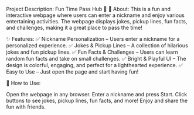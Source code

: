 Project Description: Fun Time Pass Hub 🎉
📌 About:
This is a fun and interactive webpage where users can enter a nickname and enjoy various entertaining activities. The webpage displays jokes, pickup lines, fun facts, and challenges, making it a great place to pass the time!

✨ Features:
✅ Nickname Personalization – Users enter a nickname for a personalized experience.
✅ Jokes & Pickup Lines – A collection of hilarious jokes and fun pickup lines.
✅ Fun Facts & Challenges – Users can learn random fun facts and take on small challenges.
✅ Bright & Playful UI – The design is colorful, engaging, and perfect for a lighthearted experience.
✅ Easy to Use – Just open the page and start having fun!

📌 How to Use:

Open the webpage in any browser.
Enter a nickname and press Start.
Click buttons to see jokes, pickup lines, fun facts, and more!
Enjoy and share the fun with friends.

